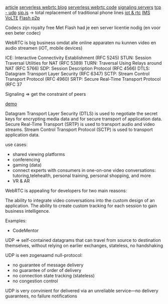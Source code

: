 
[article](https://hpbn.co/webrtc/)
[serverless webrtc blog](http://blog.printf.net/articles/2013/05/17/webrtc-without-a-signaling-server/)
[serverless webrtc code](https://github.com/cjb/serverless-webrtc)
[signaling servers](https://www.leggetter.co.uk/real-time-web-technologies-guide/)
[tcp - udp](http://www.mrc.uidaho.edu/mrc/people/jff/443/Handouts/Ethernet/Specific%20Protocols/TCP%20vs%20UDP%20-%20Difference%20and%20Comparison%20_%20Diffen.pdf)
[sip.js](https://sipjs.com/) -> total replacement of traditional phone lines
[iot & rtc](http://iot.ieee.org/newsletter/march-2016/iot-realtime-communications.html)
[IMS](https://en.wikipedia.org/wiki/IP_Multimedia_Subsystem)
[VoLTE](https://en.wikipedia.org/wiki/Voice_over_LTE)
[Flash p2p](http://www.adobe.com/devnet/adobe-media-server/articles/p2p_apps_cirrus_lccs.html)


Codecs zijn royalty free
Met Flash had je een server licentie nodig (en voor een beter codec)

WebRTC is big business omdat alle online apparaten nu kunnen video en audio streamen (iOT, mobile devices)


ICE: Interactive Connectivity Establishment (RFC 5245)
    STUN: Session Traversal Utilities for NAT (RFC 5389)
    TURN: Traversal Using Relays around NAT (RFC 5766)
SDP: Session Description Protocol (RFC 4566)
DTLS: Datagram Transport Layer Security (RFC 6347)
SCTP: Stream Control Transport Protocol (RFC 4960)
SRTP: Secure Real-Time Transport Protocol (RFC 37


Signaling => get the constraint of peers


[demo](https://talky.io/)


Datagram Transport Layer Security (DTLS) is used to negotiate the secret keys for encrypting media data and for secure transport of application data.
Secure Real-Time Transport (SRTP) is used to transport audio and video streams.
Stream Control Transport Protocol (SCTP) is used to transport application data.


use cases:

- shared viewing platforms
- conferencing
- gaming (data)
- connect experts with consumers in one-on-one video conversations: tutoring,telehealth, personal training, personal shopping, and more
- VR & AR



WebRTC is appealing for developers for two main reasons:

The ability to integrate video conversations into the custom design of an application.
The ability to create custom tracking for each session to gain business intelligence.


Examples:

- CodeMentor



UDP => self-contained datagrams that can travel from source to destination themselves, without relying on earlier exchanges, stateless, no handshaking

UDP is een zogenaamd null-protocol:

- no guarantee of message delivery
- no guarantee of order of delivery
- no connection state tracking (stateless)
- no congestion control

UDP is very convinient for delivered via an unreliable service—no delivery guarantees, no failure notifications
